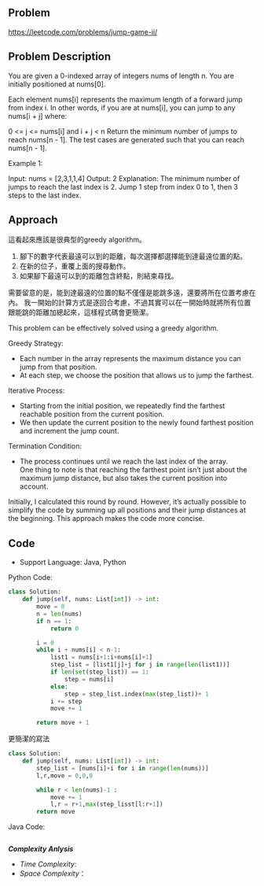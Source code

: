 ## Problem

https://leetcode.com/problems/jump-game-ii/

## Problem Description

You are given a 0-indexed array of integers nums of length n. You are initially positioned at nums[0].

Each element nums[i] represents the maximum length of a forward jump from index i. In other words, if you are at nums[i], you can jump to any nums[i + j] where:

0 <= j <= nums[i] and
i + j < n
Return the minimum number of jumps to reach nums[n - 1]. The test cases are generated such that you can reach nums[n - 1].

 

Example 1:

Input: nums = [2,3,1,1,4]
Output: 2
Explanation: The minimum number of jumps to reach the last index is 2. Jump 1 step from index 0 to 1, then 3 steps to the last index.



## Approach
這看起來應該是很典型的greedy algorithm。
1. 腳下的數字代表最遠可以到的距離，每次選擇都選擇能到達最遠位置的點。
2. 在新的位子，重覆上面的搜尋動作。
3. 如果腳下最遠可以到的距離包含終點，則結束尋找。

需要留意的是，能到達最遠的位置的點不僅僅是能跳多遠，還要將所在位置考慮在內。
我一開始的計算方式是逐回合考慮，不過其實可以在一開始時就將所有位置跟能跳的距離加總起來，這樣程式碼會更簡潔。

This problem can be effectively solved using a greedy algorithm.  

Greedy Strategy:
* Each number in the array represents the maximum distance you can jump from that position.
* At each step, we choose the position that allows us to jump the farthest.
  
Iterative Process:
* Starting from the initial position, we repeatedly find the farthest reachable position from the current position.
* We then update the current position to the newly found farthest position and increment the jump count.
  
Termination Condition:
* The process continues until we reach the last index of the array.  </br>
One thing to note is that reaching the farthest point isn’t just about the maximum jump distance, but also takes the current position into account.

Initially, I calculated this round by round. However, it’s actually possible to simplify the code by summing up all positions and their jump distances at the beginning. This approach makes the code more concise.


## Code

- Support Language: Java, Python

Python Code:

```py
class Solution:
    def jump(self, nums: List[int]) -> int:
        move = 0
        n = len(nums)
        if n == 1:
            return 0

        i = 0
        while i + nums[i] < n-1:
            list1 = nums[i+1:i+nums[i]+1]            
            step_list = [list1[j]+j for j in range(len(list1))]
            if len(set(step_list)) == 1:
                step = nums[i]
            else:
                step = step_list.index(max(step_list))+ 1
            i += step
            move += 1   

        return move + 1
```
更簡潔的寫法
```py
class Solution:
    def jump(self, nums: List[int]) -> int:
        step_list = [nums[i]+i for i in range(len(nums))]  
        l,r,move = 0,0,0

        while r < len(nums)-1 :
            move += 1
            l,r = r+1,max(step_lisst[l:r+1]) 
        return move
```


Java Code:

```

```

**_Complexity Anlysis_**

- _Time Complexity_: 
- _Space Complexity_：

